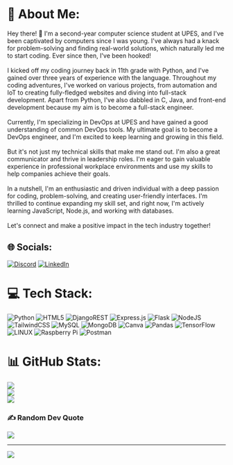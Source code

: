 # 💫 About Me:
Hey there! 👋 I'm a second-year computer science student at UPES, and I've been captivated by computers since I was young. I've always had a knack for problem-solving and finding real-world solutions, which naturally led me to start coding. Ever since then, I've been hooked!<br><br>I kicked off my coding journey back in 11th grade with Python, and I've gained over three years of experience with the language. Throughout my coding adventures, I've worked on various projects, from automation and IoT to creating fully-fledged websites and diving into full-stack development. Apart from Python, I've also dabbled in C, Java, and front-end development because my aim is to become a full-stack engineer.<br><br>Currently, I'm specializing in DevOps at UPES and have gained a good understanding of common DevOps tools. My ultimate goal is to become a DevOps engineer, and I'm excited to keep learning and growing in this field.<br><br>But it's not just my technical skills that make me stand out. I'm also a great communicator and thrive in leadership roles. I'm eager to gain valuable experience in professional workplace environments and use my skills to help companies achieve their goals.<br><br>In a nutshell, I'm an enthusiastic and driven individual with a deep passion for coding, problem-solving, and creating user-friendly interfaces. I'm thrilled to continue expanding my skill set, and right now, I'm actively learning JavaScript, Node.js, and working with databases.<br><br>Let's connect and make a positive impact in the tech industry together!


## 🌐 Socials:
[![Discord](https://img.shields.io/badge/Discord-%237289DA.svg?logo=discord&logoColor=white)](https://discord.gg/leon__96) [![LinkedIn](https://img.shields.io/badge/LinkedIn-%230077B5.svg?logo=linkedin&logoColor=white)](https://linkedin.com/in/shivam-arora-13507a223) 

# 💻 Tech Stack:
![Python](https://img.shields.io/badge/python-3670A0?style=for-the-badge&logo=python&logoColor=ffdd54) ![HTML5](https://img.shields.io/badge/html5-%23E34F26.svg?style=for-the-badge&logo=html5&logoColor=white) ![DjangoREST](https://img.shields.io/badge/DJANGO-REST-ff1709?style=for-the-badge&logo=django&logoColor=white&color=ff1709&labelColor=gray) ![Express.js](https://img.shields.io/badge/express.js-%23404d59.svg?style=for-the-badge&logo=express&logoColor=%2361DAFB) ![Flask](https://img.shields.io/badge/flask-%23000.svg?style=for-the-badge&logo=flask&logoColor=white) ![NodeJS](https://img.shields.io/badge/node.js-6DA55F?style=for-the-badge&logo=node.js&logoColor=white) ![TailwindCSS](https://img.shields.io/badge/tailwindcss-%2338B2AC.svg?style=for-the-badge&logo=tailwind-css&logoColor=white) ![MySQL](https://img.shields.io/badge/mysql-%2300f.svg?style=for-the-badge&logo=mysql&logoColor=white) ![MongoDB](https://img.shields.io/badge/MongoDB-%234ea94b.svg?style=for-the-badge&logo=mongodb&logoColor=white) ![Canva](https://img.shields.io/badge/Canva-%2300C4CC.svg?style=for-the-badge&logo=Canva&logoColor=white) ![Pandas](https://img.shields.io/badge/pandas-%23150458.svg?style=for-the-badge&logo=pandas&logoColor=white) ![TensorFlow](https://img.shields.io/badge/TensorFlow-%23FF6F00.svg?style=for-the-badge&logo=TensorFlow&logoColor=white) ![LINUX](https://img.shields.io/badge/Linux-FCC624?style=for-the-badge&logo=linux&logoColor=black) ![Raspberry Pi](https://img.shields.io/badge/-RaspberryPi-C51A4A?style=for-the-badge&logo=Raspberry-Pi) ![Postman](https://img.shields.io/badge/Postman-FF6C37?style=for-the-badge&logo=postman&logoColor=white)
# 📊 GitHub Stats:
![](https://github-readme-stats.vercel.app/api?username=Leon-96&theme=chartreuse-dark&hide_border=false&include_all_commits=true&count_private=true)<br/>
![](https://github-readme-streak-stats.herokuapp.com/?user=Leon-96&theme=chartreuse-dark&hide_border=false)<br/>
![](https://github-readme-stats.vercel.app/api/top-langs/?username=Leon-96&theme=chartreuse-dark&hide_border=false&include_all_commits=true&count_private=true&layout=compact)

### ✍️ Random Dev Quote
![](https://quotes-github-readme.vercel.app/api?type=horizontal&theme=tokyonight)

---
[![](https://visitcount.itsvg.in/api?id=Leon-96&icon=2&color=3)](https://visitcount.itsvg.in)


